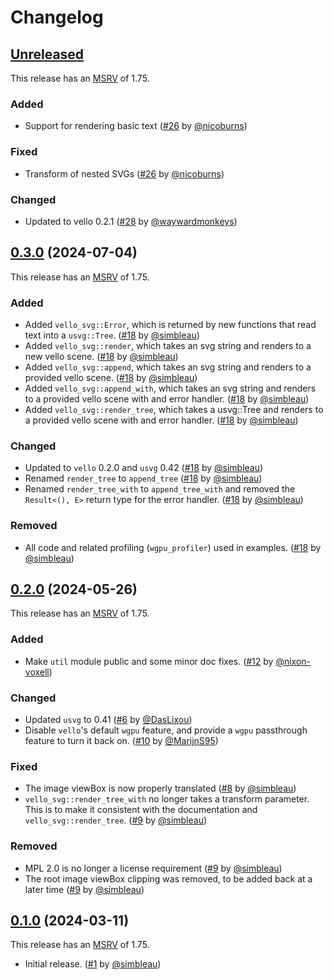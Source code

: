 # Changelog

<!-- Instructions

This changelog follows the patterns described here: <https://keepachangelog.com/en/1.0.0/>.

Subheadings to categorize changes are `added, changed, deprecated, removed, fixed, security`.

-->

## [Unreleased][]

This release has an [MSRV][] of 1.75.

### Added

- Support for rendering basic text ([#26] by [@nicoburns])

### Fixed

- Transform of nested SVGs ([#26] by [@nicoburns])

### Changed

- Updated to vello 0.2.1 ([#28] by [@waywardmonkeys])

## [0.3.0][] (2024-07-04)

This release has an [MSRV][] of 1.75.

### Added

- Added `vello_svg::Error`, which is returned by new functions that read text into a `usvg::Tree`. ([#18] by [@simbleau])
- Added `vello_svg::render`, which takes an svg string and renders to a new vello scene. ([#18] by [@simbleau])
- Added `vello_svg::append`, which takes an svg string and renders to a provided vello scene. ([#18] by [@simbleau])
- Added `vello_svg::append_with`, which takes an svg string and renders to a provided vello scene with and error handler. ([#18] by [@simbleau])
- Added `vello_svg::render_tree`, which takes a usvg::Tree and renders to a provided vello scene with and error handler. ([#18] by [@simbleau])

### Changed

- Updated to `vello` 0.2.0 and `usvg` 0.42 ([#18] by [@simbleau])
- Renamed `render_tree` to `append_tree` ([#18] by [@simbleau])
- Renamed `render_tree_with` to `append_tree_with` and removed the `Result<(), E>` return type for the error handler. ([#18] by [@simbleau])

### Removed

- All code and related profiling (`wgpu_profiler`) used in examples. ([#18] by [@simbleau])

## [0.2.0][] (2024-05-26)

This release has an [MSRV][] of 1.75.

### Added

- Make `util` module public and some minor doc fixes. ([#12] by [@nixon-voxell])

### Changed

- Updated `usvg` to 0.41 ([#6] by [@DasLixou])
- Disable `vello`'s default `wgpu` feature, and provide a `wgpu` passthrough feature to turn it back on. ([#10] by [@MarijnS95])

### Fixed

- The image viewBox is now properly translated ([#8] by [@simbleau])
- `vello_svg::render_tree_with` no longer takes a transform parameter. This is to make it consistent with the documentation and `vello_svg::render_tree`. ([#9] by [@simbleau])


### Removed

- MPL 2.0 is no longer a license requirement ([#9] by [@simbleau])
- The root image viewBox clipping was removed, to be added back at a later time ([#9] by [@simbleau])

## [0.1.0][] (2024-03-11)

This release has an [MSRV][] of 1.75.

- Initial release. ([#1] by [@simbleau])

[@nicoburns]: https://github.com/nicoburns
[@waywardmonkeys]: https://github.com/waywardmonkeys
[@simbleau]: https://github.com/simbleau
[@nixon-voxell]: https://github.com/nixon-voxell
[@MarijnS95]: https://github.com/MarijnS95
[@DasLixou]: https://github.com/DasLixou

[#26]: https://github.com/linebender/vello_svg/pull/26
[#28]: https://github.com/linebender/vello_svg/pull/28
[#18]: https://github.com/linebender/vello_svg/pull/18
[#12]: https://github.com/linebender/vello_svg/pull/12
[#10]: https://github.com/linebender/vello_svg/pull/10
[#9]: https://github.com/linebender/vello_svg/pull/9
[#8]: https://github.com/linebender/vello_svg/pull/8
[#6]: https://github.com/linebender/vello_svg/pull/6
[#1]: https://github.com/linebender/vello_svg/pull/1

[Unreleased]: https://github.com/linebender/vello_svg/compare/v0.3.0...HEAD
[0.3.0]: https://github.com/linebender/vello_svg/compare/v0.2.0...v0.3.0
[0.2.0]: https://github.com/linebender/vello_svg/compare/v0.1.0...v0.2.0
[0.1.0]: https://github.com/linebender/vello_svg/releases/tag/v0.1.0

[MSRV]: README.md#minimum-supported-rust-version-msrv
